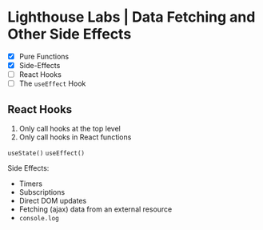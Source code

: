 # Lighthouse Labs | Data Fetching and Other Side Effects

* [X] Pure Functions
* [X] Side-Effects
* [ ] React Hooks
* [ ] The `useEffect` Hook

## React Hooks

1. Only call hooks at the top level
2. Only call hooks in React functions

`useState()`
`useEffect()`

Side Effects:
* Timers
* Subscriptions
* Direct DOM updates
* Fetching (ajax) data from an external resource
* `console.log`